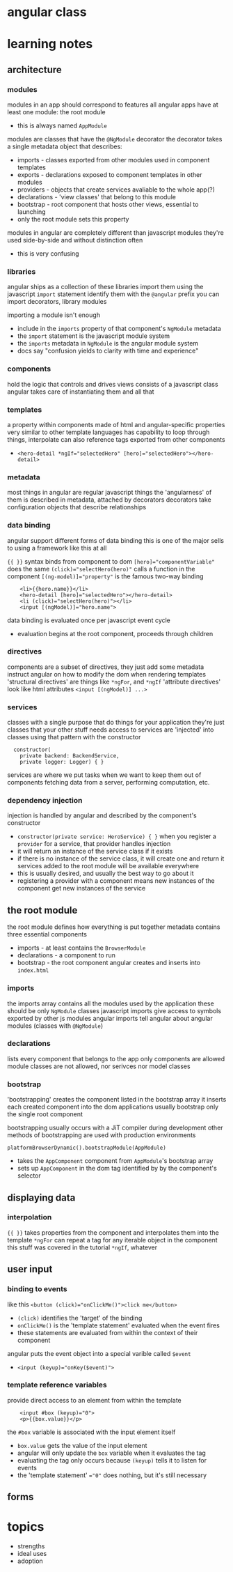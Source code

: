 angular class
=============

learning notes
==============

## architecture

### modules
modules in an app should correspond to features
all angular apps have at least one module: the root module
* this is always named `AppModule`

modules are classes that have the `@NgModule` decorator
the decorator takes a single metadata object that describes:
* imports - classes exported from other modules used in component templates
* exports - declarations exposed to component templates in other modules
* providers - objects that create services avaliable to the whole app(?)
* declarations - 'view classes' that belong to this module
* bootstrap - root component that hosts other views, essential to launching
 * only the root module sets this property

modules in angular are completely different than javascript modules
they're used side-by-side and without distinction often
* this is very confusing

### libraries
angular ships as a collection of these libraries
import them using the javascript `import` statement
identify them with the `@angular` prefix
you can import decorators, library modules

importing a module isn't enough
* include in the `imports` property of that component's `NgModule` metadata
 * the `import` statement is the javascript module system
 * the `imports` metadata in `NgModule` is the angular module system
 * docs say "confusion yields to clarity with time and experience"

### components
hold the logic that controls and drives views
consists of a javascript class
angular takes care of instantiating them and all that

### templates
a property within components
made of html and angular-specific properties
very similar to other template languages
has capability to loop through things, interpolate
can also reference tags exported from other components
* `<hero-detail *ngIf="selectedHero" [hero]="selectedHero"></hero-detail>`

### metadata
most things in angular are regular javascript things
the 'angularness' of them is described in metadata, attached by decorators
decorators take configuration objects that describe relationships

### data binding
angular support different forms of data binding
this is one of the major sells to using a framework like this at all

`{{ }}` syntax binds from component to dom
`[hero]="componentVariable"` does the same
`(click)="selectHero(hero)"` calls a function in the component
`[(ng-model)]="property"` is the famous two-way binding

```
	<li>{{hero.name}}</li>
	<hero-detail [hero]="selectedHero"></hero-detail>
	<li (click)="selectHero(hero)"></li>
	<input [(ngModel)]="hero.name">
```
data binding is evaluated once per javascript event cycle
* evaluation begins at the root component, proceeds through children

### directives
components are a subset of directives, they just add some metadata
instruct angular on how to modify the dom when rendering templates
'structural directives' are things like `*ngFor`, and `*ngIf`
'attribute directives' look like html attributes `<input [(ngModel)] ...>`

### services
classes with a single purpose that do things for your application
they're just classes that your other stuff needs access to
services are 'injected' into classes using that pattern with the constructor

```
  constructor(
    private backend: BackendService,
    private logger: Logger) { }
```

services are where we put tasks when we want to keep them out of components
fetching data from a server, performing computation, etc.

### dependency injection
injection is handled by angular and described by the component's constructor
* `constructor(private service: HeroService) { }`
when you register a `provider` for a service, that provider handles injection
* it will return an instance of the service class if it exists
* if there is no instance of the service class, it will create one and return it
services added to the root module will be available everywhere
* this is usually desired, and usually the best way to go about it
* registering a provider with a component means new instances of the component
  get new instances of the service


## the root module

the root module defines how everything is put together
metadata contains three essential components
* imports - at least contains the `BrowserModule`
* declarations - a component to run
* bootstrap - the root component angular creates and inserts into `index.html`

### imports
the imports array contains all the modules used by the application
these should be only `NgModule` classes
javascript imports give access to symbols exported by other js modules
angular imports tell angular about angular modules (classes with `@NgModule`)

### declarations
lists every component that belongs to the app
only components are allowed
module classes are not allowed, nor serivces nor model classes

### bootstrap
'bootstrapping' creates the component listed in the bootstrap array
it inserts each created component into the dom
applications usually bootstrap only the single root component

bootstrapping usually occurs with a JiT compiler during development
other methods of bootstrapping are used with production environments

`platformBrowserDynamic().bootstrapModule(AppModule)`
* takes the `AppComponent` component from `AppModule`'s bootstrap array
* sets up `AppComponent` in the dom tag identified by by the component's selector


## displaying data

### interpolation
`{{ }}` takes properties from the component and interpolates them into the template
`*ngFor` can repeat a tag for any iterable object in the component
this stuff was covered in the tutorial
`*ngIf`, whatever


## user input

### binding to events
like this
`<button (click)="onClickMe()">click me</button>`
* `(click)` identifies the 'target' of the binding
* `onClickMe()` is the 'template statement' evaluated when the event fires
 * these statements are evaluated from within the context of their component

angular puts the event object into a special varible called `$event`
* `<input (keyup)="onKey($event)">`

### template reference variables
provide direct access to an element from within the template

```
	<input #box (keyup)="0">
	<p>{{box.value}}</p>
```

the `#box` variable is associated with the input element itself
* `box.value` gets the value of the input element
* angular will only update the `box` variable when it evaluates the tag
* evaluating the tag only occurs because `(keyup)` tells it to listen for events
* the 'template statement' `="0"` does nothing, but it's still necessary


## forms

topics
======
* strengths
* ideal uses
* adoption

